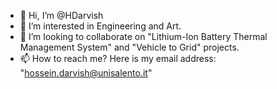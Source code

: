 - 👋 Hi, I’m @HDarvish
- 👀 I’m interested in Engineering and Art. 
- 💞️ I’m looking to collaborate on "Lithium-Ion Battery Thermal Management System" and "Vehicle to Grid" projects.
- 📫 How to reach me? Here is my email address: "hossein.darvish@unisalento.it"

<!---
HDarvish/HDarvish is a ✨ special ✨ repository because its `README.md` (this file) appears on your GitHub profile.
You can click the Preview link to take a look at your changes.
--->

